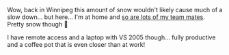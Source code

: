 Wow, back in Winnipeg this amount of snow wouldn't likely cause much of a slow down... but here... I'm at home and [so are lots of my team mates](http://www.jeffsandquist.com/SnowDay.aspx). Pretty snow though 🙂

I have remote access and a laptop with VS 2005 though... fully productive and a coffee pot that is even closer than at work!
